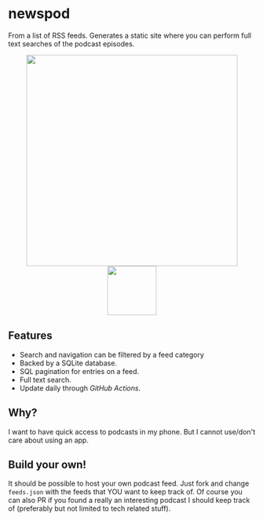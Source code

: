 # newspod

From a list of RSS feeds. Generates a static site where you can perform full text searches of the podcast episodes.

<p float="left" align="middle">
<a href="static/Screenshot_2025-07-17_at_02-52-38_newspod.png"><img src="static/Screenshot_2025-07-17_at_02-52-38_newspod.png" width="430"/></a>
<a href="static/Screenshot_2025-09-25_at_21-41-32_newspod.png"><img src="static/Screenshot_2025-09-25_at_21-41-32_newspod.png" width="100"/></a>
</p>

## Features

- Search and navigation can be filtered by a feed category
- Backed by a SQLite database.
- SQL pagination for entries on a feed.
- Full text search.
- Update daily through *GitHub Actions*.

## Why?

I want to have quick access to podcasts in my phone. But I cannot use/don't care about using an app.

## Build your own!

It should be possible to host your own podcast feed. Just fork and change `feeds.json` with the feeds that YOU want to keep track of. Of course you can also PR if you found a really an interesting podcast I should keep track of (preferably but not limited to tech related stuff).
